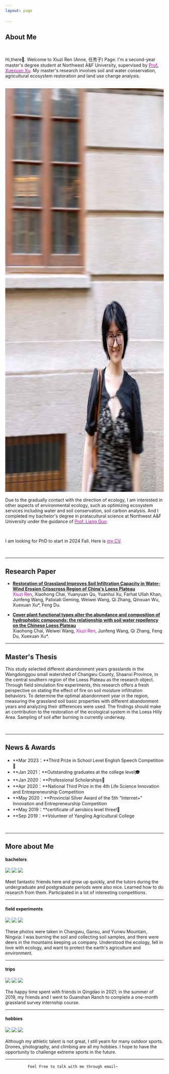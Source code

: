 ```yaml
---
layout: page

---
```

## About Me



<br>

Hi,there👋. Welcome to Xiuzi Ren (Anne, 任秀子) Page. I'm a second-year master's degree student at Northwest A&F University, supervised by [<font color="#B509AC">Prof. Xuexuan Xu</font>](https://www.researchgate.net/profile/Xu-Xuexuan). My master's research involves soil  and water conservation, agricultural ecosystem restoration and land use change analysis. 

<br>

<img src="images/anne.jpg" class="floatpic" width="1077" height="1280">

Due to the gradually contact with the direction of ecology, I am interested in other aspects of environmental ecology, such as optimizing ecosystem services including water and soil conservation, soil carbon analysis. And I completed my bachelor's degree in pratacultural science at Northwest A&F University under the guidance of [<font color="#B509AC">Prof. Liang Guo</font>](https://www.researchgate.net/profile/Liang-Guo-26).

<br>

I am looking for PhD to start in 2024 Fall. Here is [<font color="#B509AC">my CV</font>](https://Anne-Ren.github.io/mypaper/AnneCV.pdf). 

<br>

---

## Research Paper



- **[Restoration of Grassland Improves Soil Infiltration Capacity in Water-Wind Erosion Crisscross Region of China's Loess Plateau](https://Anne-Ren.github.io/mypaper/paper1.pdf)**<br><font color="#B509AC">Xiuzi Ren</font>, Xiaohong Chai, Yuanyuan Qu, Yuanhui Xu, Farhat Ullah Khan, Junfeng Wang, Palixiati Geming, Weiwei Wang,  Qi Zhang, Qinxuan Wu, Xuexuan Xu*, Feng Du.<br>

- **[Cover plant functional types alter the abundance and composition of hydrophobic compounds: the relationship with soil water repellency on the Chinese Loess Plateau](https://Anne-Ren.github.io/mypaper/plant.pdf)**<br>Xiaohong Chai, Weiwei Wang, <font color="#B509AC">Xiuzi Ren</font>, Junfeng Wang, Qi Zhang, Feng Du, Xuexuan Xu*.<br>

---

## Master's Thesis



This study selected different abandonment years grasslands in the Wangdonggou small watershed of Changwu County, Shaanxi Province, in the central southern region of the Loess Plateau as the research object. Through field simulation fire experiments, this research offers a fresh perspective on stating the effect of fire on soil moisture infiltration behaviors. To determine the optimal abandonment year in the region, measuring the grassland soil basic properties with different abandonment years and analyzing their differences were used. The findings should make an contribution to the restoration of the ecological system in the Loess Hilly Area. Sampling of soil after burning is currently underway.

<br>

---

## News & Awards


- **Mar 2023：**Third Prize in School Level English Speech Competition🎤
- **Jan 2021：**Outstanding graduates at the college level🎓
- **Jan 2020：**Professional Scholarships🌟 
- **Apr 2020：**National Third Prize in the 4th Life Science Innovation and Entrepreneurship Competition
- **May 2020：**Provincial Silver Award of the 5th "Internet+" Innovation and Entrepreneurship Competition
- **May 2019：**certificate of aerobics level three!💃
- **Sep 2019：**Volunteer of Yangling Agricultural College

<br>

---

## More about Me

#### bachelors



<div class="third">
<img src="https://Anne-Ren.github.io/images/be1.jpg" >
<img src="https://Anne-Ren.github.io/images/be2.jpg" >
<img src="https://Anne-Ren.github.io/images/be3.jpg" >
</div>
<br>Meet fantastic friends here and grow up quickly, and the tutors during the undergraduate and postgraduate periods were also nice. Learned how to do research from them. Participated in a lot of interesting competitions.

<br>

---

#### field experiments



<div class="third">
<img src="https://Anne-Ren.github.io/images/ex1.jpg" >
<img src="https://Anne-Ren.github.io/images/ex2.jpg" >
<img src="https://Anne-Ren.github.io/images/ex3.jpg" >
</div>
<br>These photos were taken in Changwu, Gansu, and Yunwu Mountain, Ningxia: I was burning the soil and collecting soil samples, and there were deers in the mountains keeping us company. Understood the ecology, fell in love with ecology, and want to protect the earth's agriculture and environment.

<br>

---

#### trips



<div class="third">
<img src="https://Anne-Ren.github.io/images/tr1.jpg" >
<img src="https://Anne-Ren.github.io/images/tr2.jpg" >
<img src="https://Anne-Ren.github.io/images/tr3.jpg" >
</div>
<br>The happy time spent with friends in Qingdao in 2021; in the summer of 2019, my friends and I went to Guanshan Ranch to complete a one-month grassland survey internship course.

<br>

---


#### hobbies



<div class="third">
<img src="https://Anne-Ren.github.io/images/ho1.jpg" >
<img src="https://Anne-Ren.github.io/images/ho2.jpg" >
<img src="https://Anne-Ren.github.io/images/ho3.jpg" >
</div>
<br>Although my athletic talent is not great, I still yearn for many outdoor sports. Drones, photography, and climbing are all my hobbies. I hope to have the opportunity to challenge extreme sports in the future.

<br>

---

              Feel Free to talk with me through email~


